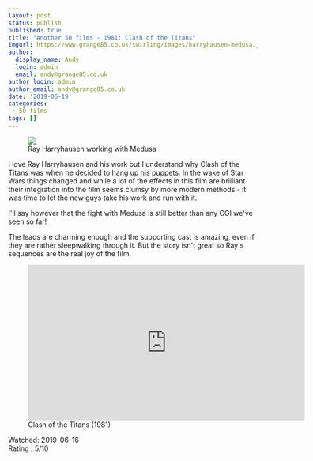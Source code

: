 ```yaml
---
layout: post
status: publish
published: true
title: "Another 50 films - 1981: Clash of the Titans"
imgurl: https://www.grange85.co.uk/swirling/images/harryhausen-medusa.jpg
author:
  display_name: Andy
  login: admin
  email: andy@grange85.co.uk
author_login: admin
author_email: andy@grange85.co.uk
date: '2019-06-19'
categories:
 - 50 films
tags: []
---
```

<figure><img src="{{site.baseurl}}/images/harryhausen-medusa.jpg" class="img-responsive" /><figcaption>Ray Harryhausen working with Medusa</figcaption></figure>
I love Ray Harryhausen and his work but I understand why Clash of the Titans was when he decided to hang up his puppets. In the wake of Star Wars things changed and while a lot of the effects in this film are brilliant their integration into the film seems clumsy by more modern methods - it was time to let the new guys take his work and run with it. 

I'll say however that the fight with Medusa is still better than any CGI we've seen so far!

The leads are charming enough and the supporting cast is amazing, even if they are rather sleepwalking through it. But the story isn't great so Ray's sequences are the real joy of the film.

<figure class="caption aligncenter"><iframe width="560" height="315" src="https://www.youtube.com/embed/YRqc6uPahf8" frameborder="0" allowfullscreen></iframe><figcaption class="caption-text">Clash of the Titans (1981)</figcaption></figure>

Watched: 2019-06-16  
Rating : 5/10
